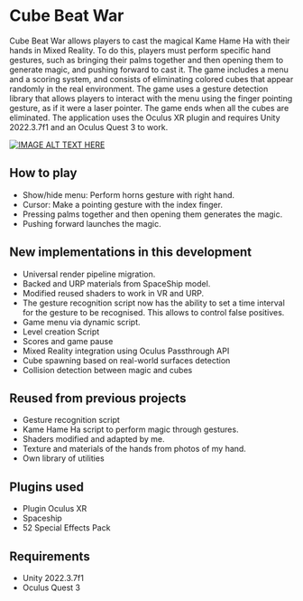 # Cube Beat War

Cube Beat War allows players to cast the magical Kame Hame Ha with their hands in Mixed Reality. To do this, players must perform specific hand gestures, such as bringing their palms together and then opening them to generate magic, and pushing forward to cast it. The game includes a menu and a scoring system, and consists of eliminating colored cubes that appear randomly in the real environment. The game uses a gesture detection library that allows players to interact with the menu using the finger pointing gesture, as if it were a laser pointer. The game ends when all the cubes are eliminated. The application uses the Oculus XR plugin and requires Unity 2022.3.7f1 and an Oculus Quest 3 to work.

[![IMAGE ALT TEXT HERE](https://img.youtube.com/vi/XJ0JKzzmJ5M/0.jpg)](https://youtu.be/XJ0JKzzmJ5M)

## How to play

- Show/hide menu: Perform horns gesture with right hand.
- Cursor: Make a pointing gesture with the index finger.
- Pressing palms together and then opening them generates the magic.
- Pushing forward launches the magic.
  
## New implementations in this development

- Universal render pipeline migration.
- Backed and URP materials from SpaceShip model.
- Modified reused shaders to work in VR and URP.
- The gesture recognition script now has the ability to set a time interval for the gesture to be recognised. This allows to control false positives.
- Game menu via dynamic script.
- Level creation Script
- Scores and game pause
- Mixed Reality integration using Oculus Passthrough API
- Cube spawning based on real-world surfaces detection
- Collision detection between magic and cubes


## Reused from previous projects

- Gesture recognition script
- Kame Hame Ha script to perform magic through gestures.
- Shaders modified and adapted by me.
- Texture and materials of the hands from photos of my hand.
- Own library of utilities

## Plugins used

- Plugin Oculus XR
- Spaceship
- 52 Special Effects Pack

## Requirements

* Unity 2022.3.7f1
* Oculus Quest 3